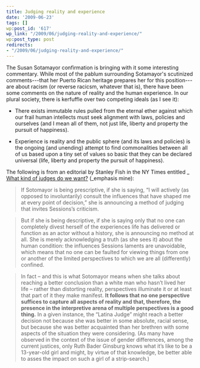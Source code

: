 ```yaml
---
title: Judging reality and experience
date: '2009-06-23'
tags: []
wp:post_id: '617'
wp_link: "/2009/06/judging-reality-and-experience/"
wp:post_type: post
redirects:
- "/2009/06/judging-reality-and-experience/"
---
```


The Susan Sotamayor confirmation is bringing with it some interesting commentary. While most of the pablum surrounding Sotamayor's scutinized comments---that her Puerto Rican heritage prepares her for this position---are about racism (or reverse racicsm, whatever that is), there have been some comments on the nature of reality and the human experience. In our plural society, there is kerfuffle over two competing ideals (as I see it):

- There exists immutable rules pulled from the eternal ether against which our frail human intellects must seek alignment with laws, policies and ourselves (and I mean all of them, not just life, liberty and property the pursuit of happiness).

- Experience is reality and the public sphere (and its laws and policies) is the ongoing (and unending) attempt to find commonalities between all of us based upon a tiny set of values so basic that they can be declared universal (life, liberty and property the pursuit of happiness).

The following is from an editorial by Stanley Fish in the NY Times entitled _ [What kind of judges do we want?](http://fish.blogs.nytimes.com/2009/06/22/what-kind-of-judges-do-we-want/) (_emphasis mine):

> If Sotomayor is being prescriptive, if she is saying, “I will actively (as opposed to involuntarily) consult the influences that have shaped me at every point of decision,” she is announcing a method of judging that invites Sessions’s criticism.

>

> But if she is being descriptive, if she is saying only that no one can completely divest herself of the experiences life has delivered or function as an actor without a history, she is announcing no method at all. She is merely acknowledging a truth (as she sees it) about the human condition: the influences Sessions laments are unavoidable, which means that no one can be faulted for viewing things from one or another of the limited perspectives to which we are all (differently) confined.

>

> In fact – and this is what Sotomayor means when she talks about reaching a better conclusion than a white man who hasn’t lived her life – rather than distorting reality, perspectives illuminate it or at least that part of it they make manifest. **It follows that no one perspective suffices to capture all aspects of reality and that, therefore, the presence in the interpretive arena of multiple perspectives is a good thing.** In a given instance, the “Latina Judge” might reach a better decision not because she was better in some absolute, racial sense, but because she was better acquainted than her brethren with some aspects of the situation they were considering. (As many have observed in the context of the issue of gender differences, among the current justices, only Ruth Bader Ginsburg knows what it’s like to be a 13-year-old girl and might, by virtue of that knowledge, be better able to asses the impact on such a girl of a strip-search.)
